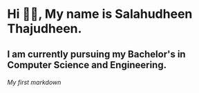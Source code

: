 # Hi 👋🏻, My name is Salahudheen Thajudheen.
## I am currently pursuing my Bachelor's in Computer Science and Engineering.













###### My first markdown
